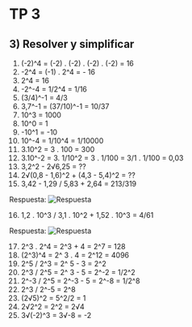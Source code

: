 # TP 3

## 3) Resolver y simplificar

1. (-2)^4 = (-2) . (-2) . (-2) . (-2) = 16
2. -2^4 = (-1) . 2^4 = - 16
3. 2^4 = 16
4. -2^-4 = 1/2^4 = 1/16
5. (3/4)^-1 = 4/3
6. 3,7^-1 = (37/10)^-1 = 10/37
7. 10^3 = 1000
8. 10^0 = 1
9. -10^1 = -10
10. 10^-4 = 1/10^4 = 1/10000
11. 3.10^2 = 3 . 100 = 300
12. 3.10^-2 = 3. 1/10^2 = 3 . 1/100 = 3/1 . 1/100 = 0,03
13. 3,2^2 - 2√6,25 = ??
14. 2√(0,8 - 1,6)^2 + (4,3 - 5,4)^2 = ??
15. 3,42 - 1,29 / 5,83 + 2,64 = 213/319

Respuesta:
![Respuesta](https://i.imgur.com/JOa0jKN.png)

16. 1,2 . 10^3 / 3,1 . 10^2 + 1,52 . 10^3 = 4/61

Respuesta:
![Respuesta](https://i.imgur.com/7HAD4GE.png)

17. 2^3 . 2^4 = 2^3 + 4 = 2^7 = 128
18. (2^3)^4 = 2^ 3 . 4 = 2^12 = 4096
19. 2^5 / 2^3 = 2^ 5 - 3 = 2^2
20. 2^3 / 2^5 = 2^ 3 - 5 = 2^-2 = 1/2^2
21. 2^-3 / 2^5 = 2^-3 - 5 = 2^-8 = 1/2^8
22. 2^3 / 2^-5 = 2^8
23. (2√5)^2 = 5^2/2 = 1
24. 2√2^2 = 2^2 = 2√4
25. 3√(-2)^3 = 3√-8 = -2
